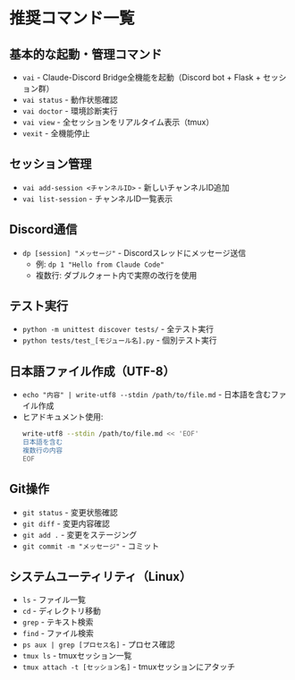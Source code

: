 # 推奨コマンド一覧

## 基本的な起動・管理コマンド
- `vai` - Claude-Discord Bridge全機能を起動（Discord bot + Flask + セッション群）
- `vai status` - 動作状態確認
- `vai doctor` - 環境診断実行
- `vai view` - 全セッションをリアルタイム表示（tmux）
- `vexit` - 全機能停止

## セッション管理
- `vai add-session <チャンネルID>` - 新しいチャンネルID追加
- `vai list-session` - チャンネルID一覧表示

## Discord通信
- `dp [session] "メッセージ"` - Discordスレッドにメッセージ送信
  - 例: `dp 1 "Hello from Claude Code"`
  - 複数行: ダブルクォート内で実際の改行を使用

## テスト実行
- `python -m unittest discover tests/` - 全テスト実行
- `python tests/test_[モジュール名].py` - 個別テスト実行

## 日本語ファイル作成（UTF-8）
- `echo "内容" | write-utf8 --stdin /path/to/file.md` - 日本語を含むファイル作成
- ヒアドキュメント使用:
  ```bash
  write-utf8 --stdin /path/to/file.md << 'EOF'
  日本語を含む
  複数行の内容
  EOF
  ```

## Git操作
- `git status` - 変更状態確認
- `git diff` - 変更内容確認
- `git add .` - 変更をステージング
- `git commit -m "メッセージ"` - コミット

## システムユーティリティ（Linux）
- `ls` - ファイル一覧
- `cd` - ディレクトリ移動
- `grep` - テキスト検索
- `find` - ファイル検索
- `ps aux | grep [プロセス名]` - プロセス確認
- `tmux ls` - tmuxセッション一覧
- `tmux attach -t [セッション名]` - tmuxセッションにアタッチ